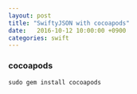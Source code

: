 ```yaml
---
layout: post
title: "SwiftyJSON with cocoapods"
date:   2016-10-12 10:00:00 +0900
categories: swift  
---
```


### cocoapods

~~~
sudo gem install cocoapods
~~~
